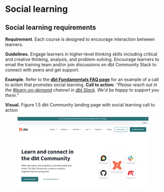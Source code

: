 # Social learning

## Social learning requirements

**Requirement**. Each course is designed to encourage interaction between learners.

**Guidelines.** Engage learners in higher-level thinking skills including critical and creative thinking, analysis, and problem-solving. Encourage learners to email the training team and/or join discussions on dbt Community Slack to connect with peers and get support.

**Example**. Refer to the [**dbt Fundamentals FAQ page**](https://learn.getdbt.com/learn/course/dbt-fundamentals/welcome-to-dbt-fundamentals-5min/welcome?page=2) for an example of a call to action that promotes social learning. **Call to action:** _“Please reach out in the_ [_#learn-on-demand_](https://getdbt.slack.com/archives/C01DU491K1A/p1670356944621679) _channel in_ [_dbt Slack_](https://www.getdbt.com/community)_. We'd be happy to support you there.”_

**Visual.** Figure 1.5 dbt Community landing page with social learning call to action

<figure><img src="../.gitbook/assets/dbt community-2024-08-07 at 10.22.43 AM.png" alt=""><figcaption></figcaption></figure>
